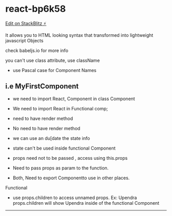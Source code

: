 # react-bp6k58

[Edit on StackBlitz ⚡️](https://stackblitz.com/edit/react-bp6k58)

<!-- JSX: -->
It allows you to HTML looking syntax that transformed into lightweight javascript Objects

check babeljs.io for more info

you can't use class attribute, use className

- use Pascal case for Component Names

## i.e MyFirstComponent

<!-- Class Components vs Functional Component -->

- we need to import React, Component in class Component
- We need to import React in Functional comp;

- need to have render method
- No need to have render method

- we can use an du[date the state info
- state can't be used inside functional Component

- props need not to be passed , access using this.props
- Need to pass props as param to the function.

- Both, Need to export Componentto use in other places.

Functional

- use props.children to access unnamed props.
  Ex: <User>Upendra</User>
  props.children will show Upendra inside of the functional Component

---
